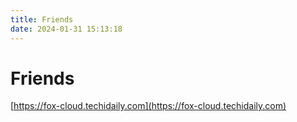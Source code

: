 ```yaml
---
title: Friends
date: 2024-01-31 15:13:18
---
```


# Friends

[https://fox-cloud.techidaily.com](https://fox-cloud.techidaily.com)
